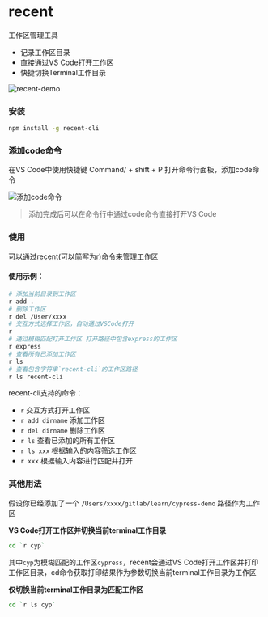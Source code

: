 # recent
工作区管理工具
- 记录工作区目录
- 直接通过VS Code打开工作区
- 快捷切换Terminal工作目录

![recent-demo](https://myfiles.s3.cn-north-1.jdcloud-oss.com/recent-demo.gif)


### 安装
```bash
npm install -g recent-cli
```

### 添加code命令
在VS Code中使用快捷键 Command/ + shift + P 打开命令行面板，添加code命令

![添加code命令](https://myfiles.s3.cn-north-1.jdcloud-oss.com/image-20211123190136479.png)

> 添加完成后可以在命令行中通过code命令直接打开VS Code

### 使用

可以通过recent(可以简写为r)命令来管理工作区

#### 使用示例：

```bash
# 添加当前目录到工作区
r add . 
# 删除工作区
r del /User/xxxx
# 交互方式选择工作区，自动通过VSCode打开
r
# 通过模糊匹配打开工作区 打开路径中包含express的工作区
r express
# 查看所有已添加工作区
r ls
# 查看包含字符串`recent-cli`的工作区路径
r ls recent-cli
```

recent-cli支持的命令：

- `r` 交互方式打开工作区
- `r add dirname` 添加工作区
- `r del dirname` 删除工作区
- `r ls` 查看已添加的所有工作区
- `r ls xxx` 根据输入的内容筛选工作区
- `r xxx` 根据输入内容进行匹配并打开



### 其他用法

假设你已经添加了一个 `/Users/xxxx/gitlab/learn/cypress-demo` 路径作为工作区

**VS Code打开工作区并切换当前terminal工作目录**

```bash
cd `r cyp`
```
其中`cyp`为模糊匹配的工作区`cypress`，recent会通过VS Code打开工作区并打印工作区目录，cd命令获取打印结果作为参数切换当前terminal工作目录为工作区

**仅切换当前terminal工作目录为匹配工作区**

```bash
cd `r ls cyp`
```